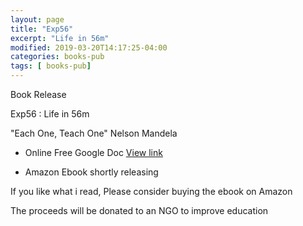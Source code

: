 ```yaml
---
layout: page
title: "Exp56"
excerpt: "Life in 56m"
modified: 2019-03-20T14:17:25-04:00
categories: books-pub
tags: [ books-pub]
---
```



Book Release

Exp56 : Life in 56m


"Each One, Teach One"
Nelson Mandela


* Online Free Google Doc
[View link](https://docs.google.com/document/d/1aUkAoRCjcjkXn_FNoOjLU8QC-o_qA5BRAJA9ELCud4c/edit?usp=sharing)

* Amazon Ebook shortly releasing

If you like what i read, Please consider buying the ebook on Amazon

The proceeds will be donated to an NGO to improve education
